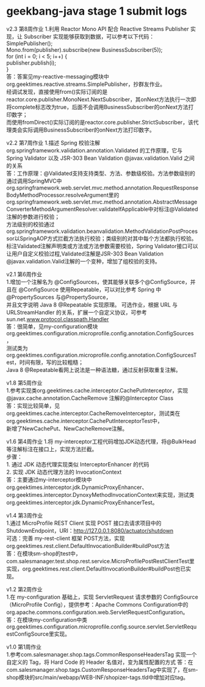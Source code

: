 # geekbang-java stage 1 submit logs
v2.3 第8周作业
1.利用 Reactor Mono API 配合 Reactive Streams Publisher 实现，让 Subscriber 实现能够获取到数据，可以参考以下代码：  
    SimplePublisher();  
    Mono.from(publisher).subscribe(new BusinessSubscriber(5));  
    for (int i = 0; i < 5; i++) {  
      publisher.publish(i);  
    }  
  答：答案见my-reactive-messaging模块中org.geektimes.reactive.streams.SimplePublisher，抄群友作业。  
  经调试发现，直接使用from()实际订阅的是reactor.core.publisher.MonoNext.NextSubscriber，其onNext方法执行一次即将complete标志改为true，后面不会调用BusinessSubscriber的onNext方法打印数字；  
  而使用fromDirect()实际订阅的是reactor.core.publisher.StrictSubscriber，该代理类会实际调用BusinessSubscriber的onNext方法打印数字。


v2.2 第7周作业
1.描述 Spring 校验注解org.springframework.validation.annotation.Validated 的⼯作原理，它与 Spring Validator 以及 JSR-303 Bean Validation @javax.validation.Valid 之间的关系    
  答：工作原理：@Validated支持支持类型、方法、参数级校验。方法参数级别的通过调用SpringMVC中org.springframework.web.servlet.mvc.method.annotation.RequestResponseBodyMethodProcessor.resolveArgument里的  
     org.springframework.web.servlet.mvc.method.annotation.AbstractMessageConverterMethodArgumentResolver.validateIfApplicable中对标注@Validated注解的参数进行校验；  
     方法级别的校验通过org.springframework.validation.beanvalidation.MethodValidationPostProcessor以SpringAOP方式拦截方法执行校验；类级别的对其中每个方法都执行校验。  
     标注Validated注解声明类或方法或方法参数需要校验，Spring Validator接口可以让用户自定义校验过程,Validated注解是JSR-303 Bean Validation @javax.validation.Valid注解的一个变种，增加了组校验的支持。  

v2.1 第6周作业  
1.增加一个注解名为 @ConfigSources，使其能够关联多个@ConfigSource，并且在 @ConfigSource 使用Repeatable，可以对比参考 Spring 中 @PropertySources 与@PropertySource，  
  并且文字说明 Java 8 @Repeatable 实现原理。
  可选作业，根据 URL 与 URLStreamHandler 的关系，扩展一个自定义协议，可参考sun.net.www.protocol.classpath.Handler  
答：很简单，见my-configuration模块org.geektimes.configuration.microprofile.config.annotation.ConfigSources，  
   测试类为org.geektimes.configuration.microprofile.config.annotation.ConfigSourcesTest，时间有限，写的比较粗糙；  
   Java 8 @Repeatable看网上说法是一种语法糖，通过反射获取重复注解。

v1.8 第5周作业  
1.参考实现类org.geektimes.cache.interceptor.CachePutInterceptor，实现 @javax.cache.annotation.CacheRemove 注解的@Interceptor Class  
  答：实现比较简单，见org.geektimes.cache.interceptor.CacheRemoveInterceptor，测试类在org.geektimes.cache.interceptor.CachePutInterceptorTest中，  
    新增了NewCachePut、NewCacheRemove注解。

v1.6 第4周作业
1.将 my-interceptor工程代码增加JDK动态代理，将@BulkHead 等注解标注在接口上，实现方法拦截。  
  步骤：  
     1. 通过 JDK 动态代理实现类似 InterceptorEnhancer 的代码  
     2. 实现 JDK 动态代理方法的 InvocationContext  
  答：主要通过my-interceptor模块中org.geektimes.interceptor.jdk.DynamicProxyEnhancer、  
     org.geektimes.interceptor.DynoxyMethodInvocationContext来实现，测试类org.geektimes.interceptor.jdk.DynamicProxyEnhancerTest。

v1.4 第3周作业  
1.通过 MicroProfile REST Client 实现 POST 接口去请求项目中的 ShutdownEndpoint，URI：http://127.0.0.1:8080/actuator/shutdown  
  可选：完善 my-rest-client 框架 POST方法，实现org.geektimes.rest.client.DefaultInvocationBuilder#buildPost方法  
 答：在模块sm-shop的test中，com.salesmanager.test.shop.rest.service.MicroProfilePostRestClientTest里实现，org.geektimes.rest.client.DefaultInvocationBuilder#buildPost也已实现。  

v1.2 第2周作业  
1.在 my-configuration 基础上，实现 ServletRequest 请求参数的 ConfigSource（MicroProfile Config），提供参考：Apache Commons Configuration中的org.apache.commons.configuration.web.ServletRequestConfiguration。  
答：在模块my-configuration中类org.geektimes.configuration.microprofile.config.source.servlet.ServletRequestConfigSource里实现。

v1.0 第1周作业  
1.参考com.salesmanager.shop.tags.CommonResponseHeadersTag 实现一个自定义的 Tag，将 Hard Code 的 Header 名值对，变为属性配置的方式
答：在com.salesmanager.shop.tags.CustomResponseHeadersTag中实现了，在sm-shop模块的src/main/webapp/WEB-INF/shopizer-tags.tld中增加对应tag。

